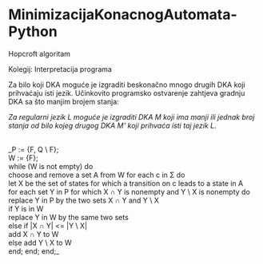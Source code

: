 # MinimizacijaKonacnogAutomata-Python
Hopcroft algoritam

Kolegij: Interpretacija programa

Za bilo koji DKA moguće je izgraditi beskonačno mnogo drugih DKA koji prihvaćaju isti jezik. Učinkovito programsko ostvarenje zahtjeva gradnju DKA sa što manjim brojem stanja:

_Za regularni jezik L moguće je izgraditi DKA M koji ima manji ili jednak broj stanja od bilo kojeg drugog DKA M' koji prihvaća isti taj jezik L._

<br />
_P := {F, Q \ F};<br />
W := {F};<br />
while (W is not empty) do<br />
     choose and remove a set A from W 
     for each c in Σ do <br />
          let X be the set of states for which a transition on c leads to a state in A <br />
          for each set Y in P for which X ∩ Y is nonempty and Y \ X is nonempty do <br />
               replace Y in P by the two sets X ∩ Y and Y \ X <br />
               if Y is in W <br />
                    replace Y in W by the same two sets <br />
               else
                    if |X ∩ Y| <= |Y \ X| <br />
                         add X ∩ Y to W <br />
                    else
                         add Y \ X to W <br />
          end;
     end;
end;_

